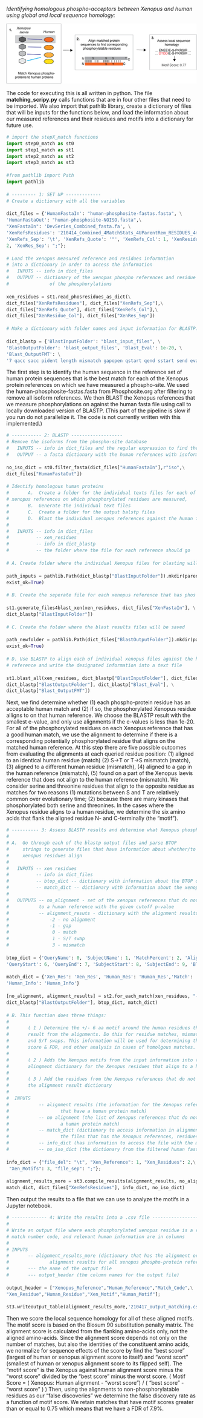 *Identifying homologous phospho-acceptors between Xenopus and human using global and local sequence homology:* 

![OverviewImagesofthePipeline](https://github.com/e-vanitallie/Homologous_Phos/blob/main/OverviewOfMatchingSteps.png)

The code for executing this is all written in python. The file **matching_scripy.py** calls functions that are in four other files that need to be imported. We also import that pathlib library, create a dictionary of files that will be inputs for the functions below, and load the information about our measured references and their residues and motifs into a dictionary for future use.   

```python
# import the stepX_match functions
import step0_match as st0
import step1_match as st1
import step2_match as st2
import step3_match as st3

#from pathlib import Path
import pathlib

# --------- 1: SET UP -------------
# Create a dictionary with all the variables

dict_files = {'HumanFastaIn': "human-phosphosite-fastas.fasta", \
'HumanFastaOut': "human-phosphosite-NOISO.fasta",\
"XenFastaIn": 'DevSeries_Combined_fasta.fa', \
'XenRefsResidues': '210414_Combined_4MatchStats_4UParentRem_RESIDUES_4match2human.txt', \
'XenRefs_Sep': '\t', 'XenRefs_Quote': '"', 'XenRefs_Col': 1, 'XenResidue_Col': \
2, 'XenRes_Sep': ";"};

# Load the xenopus measured reference and residues information
# into a dictionary in order to access the information
#   INPUTS -- info in dict_files
#   OUTPUT -- dictionary of the xenopus phospho references and residue numbers
#               of the phosphorylations

xen_residues = st1.read_phosresidues_as_dict(\
dict_files["XenRefsResidues"], dict_files["XenRefs_Sep"],\
dict_files["XenRefs_Quote"], dict_files["XenRefs_Col"],\
dict_files["XenResidue_Col"], dict_files["XenRes_Sep"])

# Make a dictionary with folder names and input information for BLASTP.

dict_blastp = {'BlastInputFolder': "blast_input_files", \
'BlastOutputFolder': 'blast_output_files', 'Blast_Eval': 1e-20, \
'Blast_OutputFMT': \
'7 qacc sacc pident length mismatch gapopen qstart qend sstart send evalue btop'}

```

The first step is to identify the human sequence in the reference set of human protein sequences that is the best match for each of the Xenopus protein references on which we have measured a phospho-site. We used the human-phosphosite-fastas.fasta from Phosphosite.org after filtering to remove all isoform references. We then BLAST the Xenopus references that we measure phosphorylations on against the human fasta file using call to locally downloaded version of BLASTP. (This part of the pipeline is slow if you run do not parallelize it. The code is not currently written with this implemented.)  

```python 
# ----------- 2: BLASTP ------------------- 
# Remove the isoforms from the phospho-site database
#   INPUTS -- info in dict_files and the regular expression to find the isforms
#   OUTPUT -- a fasta dictionary with the human references with isoforms removed

no_iso_dict = st0.filter_fasta(dict_files["HumanFastaIn"],r"iso",\
dict_files["HumanFastaOut"])

# Identify homologous human proteins
#       A.  Create a folder for the individual texts files for each of the
# xenopus references on which phosphorylated residues are measured,
#       B.  Generate the individual text files
#       C.  Create a folder for the output balstp files
#       D.  Blast the individual xenopus references against the human fasta file
#
#   INPUTS -- info in dict_files
#          -- xen_residues
#          -- info in dict_blastp
#          -- the folder where the file for each reference should go

# A. Create folder where the individual Xenopus files for blasting will be saved

path_inputs = pathlib.Path(dict_blastp["BlastInputFolder"]).mkdir(parents=True, \
exist_ok=True)

# B. Create the seperate file for each xenopus reference that has phos residues

st1.generate_files4blast_xen(xen_residues, dict_files["XenFastaIn"], \
dict_blastp["BlastInputFolder"])

# C. Create the folder where the blast results files will be saved

path_newfolder = pathlib.Path(dict_files["BlastOutputFolder"]).mkdir(parents=True, \
exist_ok=True)

# D. Use BLASTP to align each of individual xenopus files against the human
# reference and write the designated information into a text file

st1.blast_all(xen_residues, dict_blastp["BlastInputFolder"], dict_files["HumanFastaOut"],\
dict_blastp["BlastOutputFolder"], dict_blastp["Blast_Eval"], \
dict_blastp["Blast_OutputFMT"])
```

Next, we find determine whether (1) each phospho-protein residue has an acceptable human match and (2) if so, the phosphorylated Xenopus residue alligns to on that human reference. We choose the BLASTP result with the smallest e-value, and only use alignments if the e-values is less than 1e-20. For all of the phosphorylated residues on each Xenopus reference that has a good human match, we use the alignment to determine if there is a corresponding potentially phosphorylated residue that aligns on the matched human reference. At this step there are five possible outcomes from evaluating the alignments at each queried residue position: (1) aligned to an identical human residue (match) (2) S->T or T->S mismatch (match), (3) aligned to a different human residue (mismatch), (4) aligned to a gap in the human reference (mismatch), (5) found on a part of the Xenopus laevis reference that does not align to the human reference (mismatch). We consider serine and threonine residues that align to the opposite residue as matches for two reasons (1) mutations between S and T are relatively common over evolutionary time; (2) because there are many kinases that phosphorylated both serine and threonines. In the cases where the Xenopus residue aligns to a human residue, we determine the six amino acids that flank the aligned residue N- and C-terminally (the “motif”). 

```python
# ---------- 3: Assess BLASTP results and determine what Xenopus phosphorylated residues align to  --- 
#
# A.  Go through each of the blastp output files and parse BTOP
#     strings to generate files that have information about whether/to what the
#     xenopus residues align
#
#   INPUTS -- xen residues
#          -- info in dict_files
#          -- btop_dict -- dictionary with information about the BTOP out string
#          -- match_dict -- dictionary with information about the xenopus info file
#
#   OUTPUTS -- no_alignment - set of the xenopus references that do not align
#           to a human reference with the given cutoff p-value
#           -- alignment_resuts - dictionary with the alignment results where
#               -2 - no alignment
#               -1 - gap
#                0 - match
#                1 - S/T swap
#                3 - mismatch

btop_dict = {'QueryName': 0, 'SubjectName': 1, 'MatchPercent': 2, 'AlignLength': 3, \
'QueryStart': 6, 'QueryEnd': 7, 'SubjectStart': 8, 'SubjectEnd': 9, 'BTOP': 11}

match_dict = {'Xen_Res': 'Xen_Res', 'Human_Res': 'Human_Res','Match': 'Match',\
'Human_Info': 'Human_Info'}

[no_alignment, alignment_results] = st2.for_each_match(xen_residues, "-out.txt", \
dict_blastp["BlastOutputFolder"], btop_dict, match_dict)

# B. This function does three things:
#
#       ( 1 ) Determine the +/- 6 aa motif around the human residues that
#       result from the alignments. Do this for residue matches, mismatches,
#       and S/T swaps. This information will be used for determining the motif
#       score & FDR, and other analysis in cases of homolgous matches.
#
#       ( 2 ) Adds the Xenopus motifs from the input information into the
#       alingment dictionary for the Xenopus residues that align to a human res
#
#       ( 3 ) Add the residues from the Xenopus references that do not align to
#       the alignment result dictionary
#
#  INPUTS  
#           -- alignment results (the information for the Xenopus references
#                   that have a human protein match)
#           -- no alignment (the list of Xenopus references that do not have
#                   a human protein match)
#           -- match_dict (dictionary to access information in alignment_results
#                   the files that has the Xenopus references, residues, and motifs)
#           -- info_dict (has information to access the file with the motifs)
#           -- no_iso_dict (the dictionary from the filtered human fasta file

info_dict = {"file_del": "\t", "Xen_Reference": 1, "Xen_Residues": 2,\
 "Xen_Motifs": 3, "file_sep": ";"};

alignment_results_more = st3.compile_results(alignment_results, no_alignment,\
match_dict, dict_files["XenRefsResidues"], info_dict, no_iso_dict)
```
Then output the results to a file that we can use to analyze the motifs in a Jupyter notebook. 

```python
# ------------- 4: Write the results into a .csv file ------------------
#
# Write an output file where each phosphorylated xenopus residue is a row and the Xenopus information,
# match number code, and relevant human information are in columns
#
# INPUTS 
#       -- alignment_results_more (dictionary that has the alignment or not
#               alignment results for all xenopus phospho-protein references)
#       --- the name of the output file
#       --- output_header (the column names for the output file) 

output_header = ["Xenopus_Reference","Human_Reference","Match_Code",\
"Xen_Residue","Human_Residue","Xen_Motif","Human_Motif"];

st3.writeoutput_table(alignment_results_more,'210417_output_matching.csv', output_header)
```

Then we score the local sequence homology for all of these aligned motifs. The motif score is based on the Blosum 90 substitution penalty matrix. The alignment score is calculated from the flanking amino-acids only, not the aligned amino-acids. Since the alignment score depends not only on the number of matches, but also the identities of the constituent amino acids, we normalize for sequence effects of the score by find the “best score” (largest of human or xenopus alignment score to itself) and “worst scort” (smallest of human or xenopus alignment score to its flipped self). The “motif score” is the Xenopus against human alignment score minus the “worst score” divided by the “best score” minus the worst score. 
( Motif Score = ( Xenopus: Human alignment - “worst score”) / ( “best score” - “worst score” ) ) Then, using the alignments to non-phosphorylatable residues as our “false discoveries” we determine the false discovery rate as a function of motif score. We retain matches that have motif scores greater than or equal to 0.75 which means that we have a FDR of 7.9%. 


